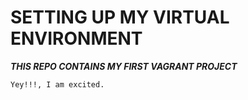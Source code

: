 # SETTING UP MY VIRTUAL ENVIRONMENT

***THIS REPO CONTAINS MY FIRST VAGRANT PROJECT***

`Yey!!!, I am excited.`
